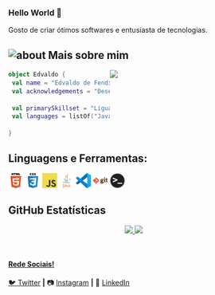  
  ### Hello World 👋

Gosto de criar ótimos softwares e entusiasta de tecnologias.

## <img width="45" alt="about" src="https://raw.github.com/elizarov/elizarov/master/about.png"> Mais sobre mim

<img align="right" width="300" src="https://i2.wp.com/allhtaccess.info/wp-content/uploads/2018/03/programming.gif?fit=1281%2C716&ssl=1" />

```kotlin
object Edvaldo {
 val name = "Edvaldo de Fendi"
 val acknowledgements = "Desenvolvedor"
 
 val primarySkillset = "Liguagens"
 val languages = listOf("Java", "JavaScript", "HTML", "CSS", "SQL") 

}
```

## **Linguagens e Ferramentas:**  


<code><img height="30" src="https://raw.githubusercontent.com/github/explore/80688e429a7d4ef2fca1e82350fe8e3517d3494d/topics/html/html.png"></code>
<code><img height="30" src="https://raw.githubusercontent.com/github/explore/80688e429a7d4ef2fca1e82350fe8e3517d3494d/topics/css/css.png"></code>
<code><img height="30" src="https://raw.githubusercontent.com/github/explore/80688e429a7d4ef2fca1e82350fe8e3517d3494d/topics/javascript/javascript.png"></code>
<code><img height="30" src="https://raw.githubusercontent.com/github/explore/80688e429a7d4ef2fca1e82350fe8e3517d3494d/topics/java/java.png"></code>
<code><img height="30" src="https://raw.githubusercontent.com/github/explore/80688e429a7d4ef2fca1e82350fe8e3517d3494d/topics/visual-studio-code/visual-studio-code.png"></code>
<code><img height="30" src="https://raw.githubusercontent.com/github/explore/80688e429a7d4ef2fca1e82350fe8e3517d3494d/topics/git/git.png"></code>
<code><img height="30" src="https://raw.githubusercontent.com/github/explore/80688e429a7d4ef2fca1e82350fe8e3517d3494d/topics/terminal/terminal.png"></code>



## **GitHub Estatísticas**
<div align="center">
  <a href="https://github.com/Edv-Fendi">
  <img height="160em" src="https://github-readme-stats.vercel.app/api/top-langs/?username=Edv-Fendi&layout=compact&langs_count=7&theme=dark"/>
  <img height="160em" src="https://github-readme-stats.vercel.app/api?username=Edv-Fendi&show_icons=true&theme=dark&include_all_commits=true&count_private=true"/>
</div>

[Twitter]: https://twitter.com/Edv113
[Instagram]: https://www.instagram.com/edvaldo_fendi
[LinkedIn]: https://www.linkedin.com/in/edvaldo-de-fendi-a45475234/
<br>

#### Rede Sociais!


🐦 [Twitter][Twitter] **|** 
📷 [Instagram][Instagram] **|** 
👔 [LinkedIn][LinkedIn]

